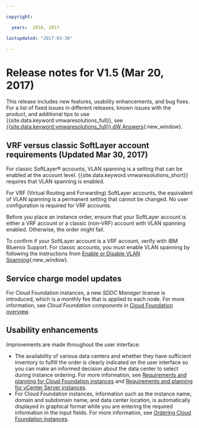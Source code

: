 ```yaml
---

copyright:

  years:  2016, 2017

lastupdated: "2017-03-30"

---
```


# Release notes for V1.5 (Mar 20, 2017)

This release includes new features, usability enhancements, and bug fixes. For a list of fixed issues in different releases, known issues with the product, and additional tips to use {{site.data.keyword.vmwaresolutions_full}}, see [{{site.data.keyword.vmwaresolutions_full}} dW Answers](https://developer.ibm.com/answers/topics/cloudvmw/){:new_window}.

## VRF versus classic SoftLayer account requirements (Updated Mar 30, 2017)

For classic SoftLayer® accounts, VLAN spanning is a setting that can be enabled at the account level. {{site.data.keyword.vmwaresolutions_short}} requires that VLAN spanning is enabled.

For VRF (Virtual Routing and Forwarding) SoftLayer accounts, the equivalent of VLAN spanning is a permanent setting that cannot be changed. No user configuration is required for VRF accounts.

Before you place an instance order, ensure that your SoftLayer account is either a VRF account or a classic (non-VRF) account with VLAN spanning enabled. Otherwise, the order might fail.

To confirm if your SoftLayer account is a VRF account, verify with IBM Bluemix Support. For classic accounts, you must enable VLAN spanning by following the instructions from [Enable or Disable VLAN Spanning](https://knowledgelayer.softlayer.com/procedure/enable-or-disable-vlan-spanning){:new_window}.

## Service charge model updates

For Cloud Foundation instances, a new _SDDC Manager_ license is introduced, which is a monthly fee that is applied to each node. For more information, see _Cloud Foundation components_ in [Cloud Foundation overview](../sddc/sd_cloudfoundationoverview.html).

## Usability enhancements

Improvements are made throughout the user interface:

* The availability of various data centers and whether they have sufficient inventory to fulfill the order is clearly indicated on the user interface so you can make an informed decision about the data center to select during instance ordering. For more information, see [Requirements and planning for Cloud Foundation instances](../sddc/sd_planning.html) and [Requirements and planning for vCenter Server instances](../vcenter/vc_planning.html).
* For Cloud Foundation instances, information such as the instance name, domain and subdomain name, and data center location, is automatically displayed in graphical format while you are entering the required information in the input fields. For more information, see [Ordering Cloud Foundation instances](../sddc/sd_orderinginstance.html).
